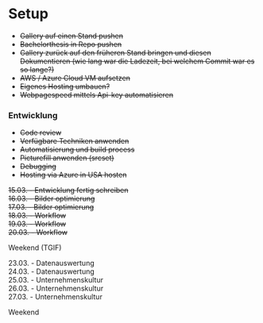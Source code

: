 # Setup

* ~~Gallery auf einen Stand pushen~~
* ~~Bachelorthesis in Repo pushen~~
* ~~Gallery zurück auf den früheren Stand bringen und diesen Dokumentieren (wie lang war die Ladezeit, bei welchem Commit war es so lange?)~~
* ~~AWS / Azure Cloud VM aufsetzen~~
* ~~Eigenes Hosting umbauen?~~
* ~~Webpagespeed mittels Api-key automatisieren~~

### Entwicklung

* ~~Code review~~
* ~~Verfügbare Techniken anwenden~~
* ~~Automatisierung und build process~~
* ~~Picturefill anwenden (srcset)~~
* ~~Debugging~~
* ~~Hosting via Azure in USA hosten~~  

~~15.03. - Entwicklung fertig schreiben~~  
~~16.03. - Bilder optimierung~~  
~~17.03. - Bilder optimierung~~  
~~18.03. - Workflow~~  
~~19.03. - Workflow~~  
~~20.03. - Workflow~~  

Weekend (TGIF)  

23.03. - Datenauswertung  
24.03. - Datenauswertung  
25.03. - Unternehmenskultur  
26.03. - Unternehmenskultur  
27.03. - Unternehmenskultur  
  
Weekend  

